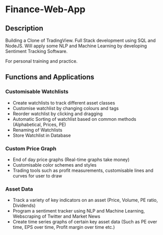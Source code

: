 # Finance-Web-App

## Description
Building a Clone of TradingView. Full Stack development using SQL and NodeJS. Will apply some NLP and Machine Learning by developing Sentiment Tracking Software.

For personal training and practice.

## Functions and Applications
### Customisable Watchlists
- Create watchlists to track different asset classes
- Customise watchlist by changing colours and tags
- Reorder watchlist by clicking and dragging
- Automatic Sorting of watchlist based on common methods (Alphabetical, Prices, PE)
- Renaming of Watchlists
- Store Watchlist in Database

### Custom Price Graph
- End of day price graphs (Real-time graphs take money)
- Customisable color schemes and styles
- Trading tools such as profit measurements, customisable lines and curves for user to draw

### Asset Data
- Track a variety of key indicators on an asset (Price, Volume, PE ratio, Dividends)
- Program a sentiment tracker using NLP and Machine Learning, Webscraping of Twitter and Market News
- Create time series graphs of certain key asset data (Such as PE over time, EPS over time, Profit margin over time etc.)
